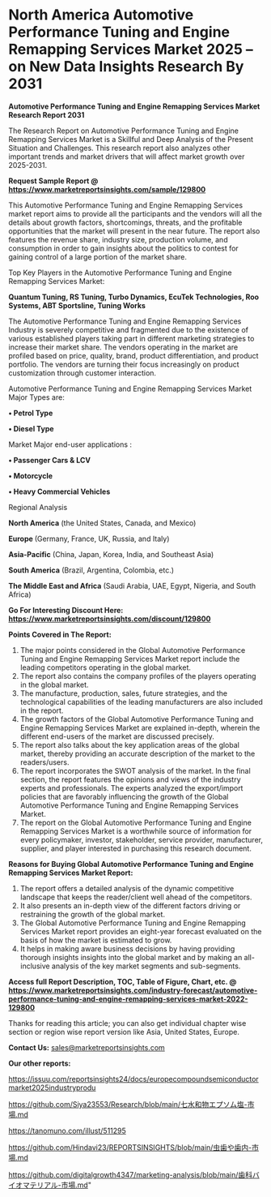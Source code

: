 # North America Automotive Performance Tuning and Engine Remapping Services Market 2025 – on New Data Insights Research By 2031

<strong>Automotive Performance Tuning and Engine Remapping Services Market Research Report 2031</strong>

The Research Report on Automotive Performance Tuning and Engine Remapping Services Market is a Skillful and Deep Analysis of the Present Situation and Challenges. This research report also analyzes other important trends and market drivers that will affect market growth over 2025-2031.

<strong>Request Sample Report @ <a href=https://www.marketreportsinsights.com/sample/129800>https://www.marketreportsinsights.com/sample/129800</a></strong>

This Automotive Performance Tuning and Engine Remapping Services market report aims to provide all the participants and the vendors will all the details about growth factors, shortcomings, threats, and the profitable opportunities that the market will present in the near future. The report also features the revenue share, industry size, production volume, and consumption in order to gain insights about the politics to contest for gaining control of a large portion of the market share.

Top Key Players in the Automotive Performance Tuning and Engine Remapping Services Market:

<strong>Quantum Tuning, RS Tuning, Turbo Dynamics, EcuTek Technologies, Roo Systems, ABT Sportsline, Tuning Works</strong>

The Automotive Performance Tuning and Engine Remapping Services Industry is severely competitive and fragmented due to the existence of various established players taking part in different marketing strategies to increase their market share. The vendors operating in the market are profiled based on price, quality, brand, product differentiation, and product portfolio. The vendors are turning their focus increasingly on product customization through customer interaction.

Automotive Performance Tuning and Engine Remapping Services Market Major Types are:

<strong>• Petrol Type

• Diesel Type</strong>

Market Major end-user applications :

<strong>• Passenger Cars & LCV

• Motorcycle

• Heavy Commercial Vehicles</strong>

Regional Analysis

</u><strong><b>North America</b></strong> (the United States, Canada, and Mexico)

<strong><b>Europe </b></strong>(Germany, France, UK, Russia, and Italy)

<strong><b>Asia-Pacific</b></strong> (China, Japan, Korea, India, and Southeast Asia)

<strong><b>South America</b></strong> (Brazil, Argentina, Colombia, etc.)

<strong><b>The Middle East and Africa</b></strong> (Saudi Arabia, UAE, Egypt, Nigeria, and South Africa)

<strong>Go For Interesting Discount Here: <a href=https://www.marketreportsinsights.com/discount/129800>https://www.marketreportsinsights.com/discount/129800</a></strong>

<strong>Points Covered in The Report:</strong>
<ol>
  <li>The major points considered in the Global Automotive Performance Tuning and Engine Remapping Services Market report include the leading competitors operating in the global market.</li>
  <li>The report also contains the company profiles of the players operating in the global market.</li>
  <li>The manufacture, production, sales, future strategies, and the technological capabilities of the leading manufacturers are also included in the report.</li>
  <li>The growth factors of the Global Automotive Performance Tuning and Engine Remapping Services Market are explained in-depth, wherein the different end-users of the market are discussed precisely.</li>
  <li>The report also talks about the key application areas of the global market, thereby providing an accurate description of the market to the readers/users.</li>
  <li>The report incorporates the SWOT analysis of the market. In the final section, the report features the opinions and views of the industry experts and professionals. The experts analyzed the export/import policies that are favorably influencing the growth of the Global Automotive Performance Tuning and Engine Remapping Services Market.</li>
  <li>The report on the Global Automotive Performance Tuning and Engine Remapping Services Market is a worthwhile source of information for every policymaker, investor, stakeholder, service provider, manufacturer, supplier, and player interested in purchasing this research document.</li>
</ol>
<strong>Reasons for Buying Global Automotive Performance Tuning and Engine Remapping Services Market Report:</strong>

<ol>
  <li>The report offers a detailed analysis of the dynamic competitive landscape that keeps the reader/client well ahead of the competitors.</li>
  <li>It also presents an in-depth view of the different factors driving or restraining the growth of the global market.</li>
  <li>The Global Automotive Performance Tuning and Engine Remapping Services Market report provides an eight-year forecast evaluated on the basis of how the market is estimated to grow.</li>
  <li>It helps in making aware business decisions by having providing thorough insights insights into the global market and by making an all-inclusive analysis of the key market segments and sub-segments.</li>
</ol>
<strong>Access full Report Description, TOC, Table of Figure, Chart, etc. @ <a href=https://www.marketreportsinsights.com/industry-forecast/automotive-performance-tuning-and-engine-remapping-services-market-2022-129800>https://www.marketreportsinsights.com/industry-forecast/automotive-performance-tuning-and-engine-remapping-services-market-2022-129800</a></strong>


Thanks for reading this article; you can also get individual chapter wise section or region wise report version like Asia, United States, Europe.

<strong>Contact Us:</strong>
sales@marketreportsinsights.com

<strong>Our other reports:</strong>

<a href=https://issuu.com/reportsinsights24/docs/europecompoundsemiconductormarket2025industryprodu>https://issuu.com/reportsinsights24/docs/europecompoundsemiconductormarket2025industryprodu</a>

<a href=https://github.com/Siya23553/Research/blob/main/七水和物エプソム塩-市場.md>https://github.com/Siya23553/Research/blob/main/七水和物エプソム塩-市場.md</a>

<a href=https://tanomuno.com/illust/511295>https://tanomuno.com/illust/511295</a>

<a href=https://github.com/Hindavi23/REPORTSINSIGHTS/blob/main/虫歯や歯内-市場.md>https://github.com/Hindavi23/REPORTSINSIGHTS/blob/main/虫歯や歯内-市場.md</a>

<a href=https://github.com/digitalgrowth4347/marketing-analysis/blob/main/歯科バイオマテリアル-市場.md>https://github.com/digitalgrowth4347/marketing-analysis/blob/main/歯科バイオマテリアル-市場.md</a>"
